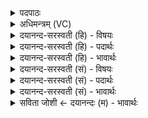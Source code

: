 <details><summary>पदपाठः</summary>

सः। त्वम्। नः॒। अ॒ग्ने॒। अ॒व॒मः। भ॒व॒। ऊ॒ती। नेदि॑ष्ठः। अ॒स्याः। उ॒षसः॑। व्यु॑ष्टा॒विति॒ विऽउ॑ष्टौ। अव॑। य॒क्ष्व॒। नः॒। वरु॑णम्। ररा॑णः। वी॒हि। मृ॒डी॒कम्। सु॒हव॒ इति॑ सु॒ऽहवः॑। नः॒। ए॒धि॒। ४।
</details>

<details><summary>अधिमन्त्रम् (VC)</summary>

- अग्निवरुणौ देवते
- वामदेव ऋषिः
- स्वराट्पङ्क्तिः
- पञ्चमः
</details>

<details><summary>दयानन्द-सरस्वती (हि) - विषयः</summary>

फिर उसी विषय को अगले मन्त्र में कहा है ॥
</details>

<details><summary>दयानन्द-सरस्वती (हि) - पदार्थः</summary>

पदार्थान्वयभाषाः -  हे (अग्ने) अग्नि के समान विद्वान् ! जैसे (अस्याः) इस (उषसः) प्रभात समय के (व्युष्टौ) नाना प्रकार के दाह में अग्नि (नेदिष्ठः) अत्यन्त समीप और रक्षा करने हारा है, वैसे (सः) वह (त्वम्) तू (ऊती) प्रीति से (नः) हमारा (अवमः) रक्षा करने हारा (भव) हो (नः) हम को (वरुणम्) उत्तम गुण वा उत्तम विद्वान् वा उत्तम गुणीजन का (अव, यक्ष्व) मेल कराओ और (रराणः) रमण करते हुए तुम (मृडीकम्) सुख देने हारे को (वीहि) व्याप्त होओ (नः) हम को (सुहवः) शुभदान देनेहारे (एधि) हूजिये ॥४ ॥
</details>

<details><summary>दयानन्द-सरस्वती (हि) - भावार्थः</summary>

भावार्थभाषाः -  इस मन्त्र में वाचकलुप्तोपमालङ्कार है। जैसे प्रातः समय में सूर्य समीप स्थित हो के साथ सब समीप के मूर्त्त पदार्थों को व्याप्त होता है, वैसे शिष्यों के समीप अध्यापक हो के इनको अपनी विद्या से व्याप्त करे ॥४ ॥
</details>

<details><summary>दयानन्द-सरस्वती (सं) - विषयः</summary>

पुनस्तमेव विषयमाह ॥
</details>

<details><summary>दयानन्द-सरस्वती (सं) - पदार्थः</summary>

पदार्थान्वयभाषाः -  हे अग्ने ! यथाऽस्या उषसो व्युष्टौ वह्निर्नेदिष्ठो रक्षकश्च भवति तथा स त्वमूती नोऽवमो भव नो वरुणमवयक्ष्व रराणः सन् मृडीकं वीहि नः सुहव एधि ॥४ ॥
</details>

<details><summary>दयानन्द-सरस्वती (सं) - भावार्थः</summary>

भावार्थभाषाः -  अत्र वाचकलुप्तोपमालङ्कारः। यथा प्रातःसमये सूर्यः सन्निहितः सन् सर्वान् सन्निहितान् मूर्त्तान् पदार्थान् व्याप्नोति तथाऽन्तेवासिनां सन्निधावध्यापको भूत्वैतानात्मनो विद्यया व्याप्नुयात्॥४ ॥
</details>

<details><summary>सविता जोशी ← दयानन्दः (म) - भावार्थः</summary>

भावार्थभाषाः -  या मंत्रात वाचकलुप्तोपमालंकार आहे. जसे प्रातःकाळी सूर्यामुळे सर्व पदार्थ प्रकाशित होतात तसे अध्यापकाने आपल्या शिष्यांना विद्येने प्रकाशित करावे.
</details>